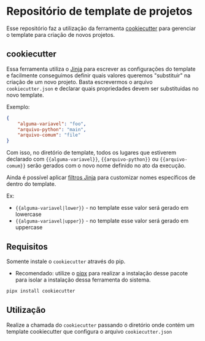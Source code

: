 # Repositório de template de projetos

Esse repositório faz a utilização da ferramenta [cookiecutter](https://www.cookiecutter.io/) para
gerenciar o template para criação de novos projetos.

## cookiecutter

Essa ferramenta utiliza o [Jinja](https://jinja.palletsprojects.com/en/3.1.x/) para escrever as
configurações do template e facilmente conseguimos definir quais valores queremos "substituir" na
criação de um novo projeto. Basta escrevermos o arquivo `cookiecutter.json` e declarar quais
propriedades devem ser substituidas no novo template.

Exemplo:
```json
{
    "alguma-variavel": "foo",
    "arquivo-python": "main",
    "arquivo-comum": "file"
}
```

Com isso, no diretório de template, todos os lugares que estiverem declarado com ``{{alguma-variavel}}``, ``{{arquivo-python}}`` ou ``{{arquivo-comum}}`` serão gerados com o novo nome definido no ato da execução.

Ainda é possível aplicar [filtros Jinja](https://jinja.palletsprojects.com/en/3.1.x/templates/#list-of-builtin-filters) para customizar nomes específicos de dentro do template.

Ex: 
- ``{{alguma-variavel|lower}}`` - no template esse valor será gerado em lowercase
- ``{{alguma-variavel|upper}}`` - no template esse valor será gerado em uppercase

## Requisitos

Somente instale o `cookiecutter` através do pip.

- Recomendado: utilize o [pipx](https://github.com/pypa/pipx) para realizar a instalação desse pacote para isolar a instalação dessa ferramenta do sistema.

```bash
pipx install cookiecutter
```

## Utilização

Realize a chamada do `cookiecutter` passando o diretório onde contém um template cookiecutter que configura o arquivo `cookiecutter.json`
